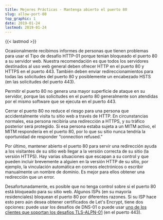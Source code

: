 ```yaml
---
title: Mejores Prácticas - Mantenga abierto el puerto 80
slug: allow-port-80
top_graphic: 1
date: 2019-01-24
lastmod: 2019-01-24
---
```


{{< lastmod >}}

Ocasionalmente recibimos informes de personas que tienen problemas para usar el
Tipo de desafío HTTP-01 porque tenian bloqueado el puerto 80 a su servidor web. 
Nuestra recomendación es que todos los servidores destinados al uso web general deben 
ofrecer HTTP en el puerto 80 y HTTPS en el puerto 443. 
También deben enviar redireccionamientos para todas las solicitudes del puerto 80 y 
posiblemente un encabezado HSTS (en las solicitudes del puerto 443).

Permitir el puerto 80 no genera una mayor superficie de ataque en su servidor, 
porque las solicitudes en el puerto 80 generalmente son atendidas por el mismo software 
que se ejecuta en el puerto 443.

Cerrar el puerto 80 no reduce el riesgo para una persona que accidentalmente
visita tu sitio web a través de HTTP. En circunstancias normales, esa persona
recibiría una redirección a HTTPS, y su tráfico posterior será protegido. 
Si esa persona estaba sujeta a un MITM activo, el MITM respondería en el puerto 80, 
por lo que su sitio nunca tendría la oportunidad de responder 
“connection refused.”

Por último, mantener abierto el puerto 80 para servir una redirección ayuda a los visitantes 
de su sitio web llegar a la versión correcta de su sitio (la versión HTTPS).
Hay varias situaciones que escapan a su control y que pueden incluir brevemente a alguien en la 
versión HTTP de su sitio, por ejemplo, la vinculación automática en correos electrónicos o escribir 
manualmente un nombre de dominio. Es mejor para ellos obtener una redirección que un error.


Desafortunadamente, es posible que no tenga control sobre si el puerto 80
está bloqueado para su sitio web. Algunos ISPs (en su mayoría residenciales) bloquean el puerto 80 por diferentes razones.
Si su ISP hace esto pero aún desea obtener certificados de Let's Encrypt, tiene dos opciones: puede usar los 
desafíos de DNS-01 o puede usar [uno de los clientes que soportan los desafíos TLS-ALPN-01](https://community.letsencrypt.org/t/which-client-support-tls-alpn-challenge/75859/2) (en el puerto 443).
